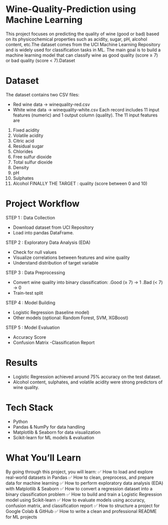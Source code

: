 # Wine-Quality-Prediction using Machine Learning
This project focuses on predicting the quality of wine (good or bad) based on its physicochemical properties such as acidity, sugar, pH, alcohol content, etc.The dataset comes from the UCI Machine Learning Repository and is widely used for classification tasks in ML. The main goal is to build a machine learning model that can classify wine as good quality (score ≥ 7) or bad quality (score < 7).Dataset

# Dataset
The dataset contains two CSV files:
- Red wine data → winequality-red.csv
- White wine data → winequality-white.csv
Each record includes 11 input features (numeric) and 1 output column (quality).
The 11 input features are
1. Fixed acidity
2. Volatile acidity
3. Citric acid
4. Residual sugar
5. Chlorides
6. Free sulfur dioxide
7. Total sulfur dioxide
8. Density
9. pH
10. Sulphates
11. Alcohol
FINALLY THE TARGET : quality (score between 0 and 10)

# Project Workflow
STEP 1 : Data Collection
- Download dataset from UCI Repository
- Load into pandas DataFrame.
  
STEP 2 : Exploratory Data Analysis (EDA)
- Check for null values
- Visualize correlations between features and wine quality
- Understand distribution of target variable

STEP 3 : Data Preprocessing
- Convert wine quality into binary classification:
  .Good (≥ 7) → 1
  .Bad (< 7) → 0
- Train-test split

STEP 4 : Model Building
- Logistic Regression (baseline model)
- Other models (optional: Random Forest, SVM, XGBoost)

STEP 5 : Model Evaluation
- Accuracy Score
- Confusion Matrix
-Classification Report

# Results
- Logistic Regression achieved around 75% accuracy on the test dataset.
- Alcohol content, sulphates, and volatile acidity were strong predictors of wine quality.

# Tech Stack
- Python
- Pandas & NumPy for data handling
- Matplotlib & Seaborn for data visualization
- Scikit-learn for ML models & evaluation

# What You’ll Learn
By going through this project, you will learn:
✅ How to load and explore real-world datasets in Pandas
✅ How to clean, preprocess, and prepare data for machine learning
✅ How to perform exploratory data analysis (EDA) with Matplotlib & Seaborn
✅ How to convert a regression dataset into a binary classification problem
✅ How to build and train a Logistic Regression model using Scikit-learn
✅ How to evaluate models using accuracy, confusion matrix, and classification report
✅ How to structure a project for Google Colab & GitHub
✅ How to write a clean and professional README for ML projects
